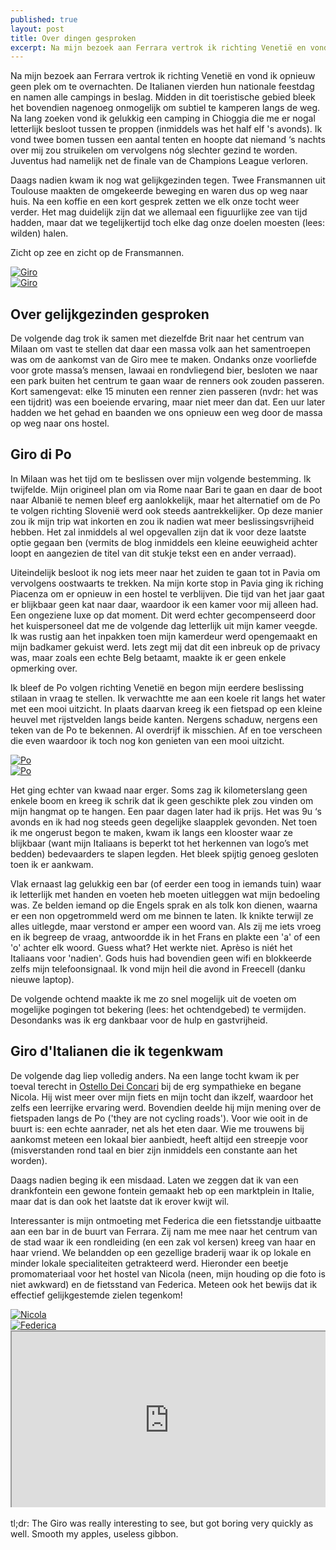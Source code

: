 ```yaml
---
published: true
layout: post
title: Over dingen gesproken
excerpt: Na mijn bezoek aan Ferrara vertrok ik richting Venetië en vond ik opnieuw geen plek om te overnachten. De Italianen vierden hun nationale feestdag en namen alle campings in beslag. Midden in dit toeristische gebied bleek het bovendien nagenoeg onmogelijk om subtiel te kamperen langs de weg. Na lang zoeken vond ik gelukkig een camping in Chioggia die me er nogal letterlijk besloot tussen te proppen (inmiddels was het half elf 's avonds). Ik vond twee bomen tussen een aantal tenten en hoopte dat niemand ‘s nachts over mij zou struikelen om vervolgens nóg slechter gezind te worden. Juventus had namelijk net de finale van de Champions League verloren.
---
```

Na mijn bezoek aan Ferrara vertrok ik richting Venetië en vond ik opnieuw geen plek om te overnachten. De Italianen vierden hun nationale feestdag en namen alle campings in beslag. Midden in dit toeristische gebied bleek het bovendien nagenoeg onmogelijk om subtiel te kamperen langs de weg. Na lang zoeken vond ik gelukkig een camping in Chioggia die me er nogal letterlijk besloot tussen te proppen (inmiddels was het half elf 's avonds). Ik vond twee bomen tussen een aantal tenten en hoopte dat niemand ‘s nachts over mij zou struikelen om vervolgens nóg slechter gezind te worden. Juventus had namelijk net de finale van de Champions League verloren.

Daags nadien kwam ik nog wat gelijkgezinden tegen. Twee Fransmannen uit Toulouse maakten de omgekeerde beweging en waren dus op weg naar huis. Na een koffie en een kort gesprek zetten we elk onze tocht weer verder. Het mag duidelijk zijn dat we allemaal een figuurlijke zee van tijd hadden, maar dat we tegelijkertijd toch elke dag onze doelen moesten (lees: wilden) halen. 

Zicht op zee en zicht op de Fransmannen.

<div class="row">
<article class="6u 12u$(xsmall) work-item">
<a href="{{ site.github.url }}/images/posts/Venetië.jpg" class="image fit thumb"><img src="{{ site.github.url }}/images/posts/Venetië_Small.jpg" alt="Giro" /></a>
</article>
<article class="6u$ 12u$(xsmall) work-item">
<a href="{{ site.github.url }}/images/posts/Fransen.jpg" class="image fit thumb"><img src="{{ site.github.url }}/images/posts/Fransen_Small.jpg" alt="Giro" /></a>
</article>
</div>

## Over gelijkgezinden gesproken

De volgende dag trok ik samen met diezelfde Brit naar het centrum van Milaan om vast te stellen dat daar een massa volk aan het samentroepen was om de aankomst van de Giro mee te maken. Ondanks onze voorliefde voor grote massa’s mensen, lawaai en rondvliegend bier, besloten we naar een park buiten het centrum te gaan waar de renners ook zouden passeren. Kort samengevat: elke 15 minuten een renner zien passeren (nvdr: het was een tijdrit) was een boeiende ervaring, maar niet meer dan dat. Een uur later hadden we het gehad en baanden we ons opnieuw een weg door de massa op weg naar ons hostel. 



## Giro di Po

In Milaan was het tijd om te beslissen over mijn volgende bestemming. Ik twijfelde. Mijn origineel plan om via Rome naar Bari te gaan en daar de boot naar Albanië te nemen bleef erg aanlokkelijk, maar het alternatief om de Po te volgen richting Slovenië werd ook steeds aantrekkelijker. Op deze manier zou ik mijn trip wat inkorten en zou ik nadien wat meer beslissingsvrijheid hebben. Het zal inmiddels al wel opgevallen zijn dat ik voor deze laatste optie gegaan ben (vermits de blog inmiddels een kleine eeuwigheid achter loopt en aangezien de titel van dit stukje tekst een en ander verraad).

Uiteindelijk besloot ik nog iets meer naar het zuiden te gaan tot in Pavia om vervolgens oostwaarts te trekken. Na mijn korte stop in Pavia ging ik riching Piacenza om er opnieuw in een hostel te verblijven. Die tijd van het jaar gaat er blijkbaar geen kat naar daar, waardoor ik een kamer voor mij alleen had. Een ongeziene luxe op dat moment. Dit werd echter gecompenseerd door het kuispersoneel dat me de volgende dag letterlijk uit mijn kamer veegde. Ik was rustig aan het inpakken toen mijn kamerdeur werd opengemaakt en mijn badkamer gekuist werd. Iets zegt mij dat dit een inbreuk op de privacy was, maar zoals een echte Belg betaamt, maakte ik er geen enkele opmerking over. 

Ik bleef de Po volgen richting Venetië en begon mijn eerdere beslissing stilaan in vraag te stellen. Ik verwachtte me aan een koele rit langs het water met een mooi uitzicht. In plaats daarvan kreeg ik een fietspad op een kleine heuvel met rijstvelden langs beide kanten. Nergens schaduw, nergens een teken van de Po te bekennen. Al overdrijf ik misschien. Af en toe verscheen die even waardoor ik toch nog kon genieten van een mooi uitzicht.

<div class="row">
<article class="6u 12u$(xsmall) work-item">
<a href="{{ site.github.url }}/images/posts/Po1.jpg" class="image fit thumb"><img src="{{ site.github.url }}/images/posts/Po1_Small.jpg" alt="Po" /></a>
</article>
<article class="6u$ 12u$(xsmall) work-item">
<a href="{{ site.github.url }}/images/posts/Po2.jpg" class="image fit thumb"><img src="{{ site.github.url }}/images/posts/Po2_Small.jpg" alt="Po" /></a>
</article>
</div>

Het ging echter van kwaad naar erger. Soms zag ik kilometerslang geen enkele boom en kreeg ik schrik dat ik geen geschikte plek zou vinden om mijn hangmat op te hangen. Een paar dagen later had ik prijs. Het was 9u ‘s avonds en ik had nog steeds geen degelijke slaapplek gevonden. Net toen ik me ongerust begon te maken, kwam ik langs een klooster waar ze blijkbaar (want mijn Italiaans is beperkt tot het herkennen van logo’s met bedden) bedevaarders te slapen legden. Het bleek spijtig genoeg gesloten toen ik er aankwam. 

Vlak ernaast lag gelukkig een bar (of eerder een toog in iemands tuin) waar ik letterlijk met handen en voeten heb moeten uitleggen wat mijn bedoeling was. Ze belden iemand op die Engels sprak en als tolk kon dienen, waarna er een non opgetrommeld werd om me binnen te laten. Ik knikte terwijl ze alles uitlegde, maar verstond er amper een woord van. Als zij me iets vroeg en ik begreep de vraag, antwoordde ik in het Frans en plakte een 'a' of een 'o' achter elk woord. Guess what? Het werkte niet. Aprèso is niét het Italiaans voor 'nadien'. Gods huis had bovendien geen wifi en blokkeerde zelfs mijn telefoonsignaal. Ik vond mijn heil die avond in Freecell (danku nieuwe laptop). 

De volgende ochtend maakte ik me zo snel mogelijk uit de voeten om mogelijke pogingen tot bekering (lees: het ochtendgebed) te vermijden. Desondanks was ik erg dankbaar voor de hulp en gastvrijheid.

## Giro d'Italianen die ik tegenkwam

De volgende dag liep volledig anders. Na een lange tocht kwam ik per toeval terecht in [Ostello Dei Concari](http://www.ostellodeiconcari.com/) bij de erg sympathieke en begane Nicola. Hij wist meer over mijn fiets en mijn tocht dan ikzelf, waardoor het zelfs een leerrijke ervaring werd. Bovendien deelde hij mijn mening over de fietspaden langs de Po ('they are not cycling roads'). Voor wie ooit in de buurt is: een echte aanrader, net als het eten daar. Wie me trouwens bij aankomst meteen een lokaal bier aanbiedt, heeft altijd een streepje voor (misverstanden rond taal en bier zijn inmiddels een constante aan het worden).

Daags nadien beging ik een misdaad. Laten we zeggen dat ik van een drankfontein een gewone fontein gemaakt heb op een marktplein in Italie, maar dat is dan ook het laatste dat ik erover kwijt wil.

Interessanter is mijn ontmoeting met Federica die een fietsstandje uitbaatte aan een bar in de buurt van Ferrara. Zij nam me mee naar het centrum van de stad waar ik een rondleiding (en een zak vol kersen) kreeg van haar en haar vriend. We belandden op een gezellige braderij waar ik op lokale en minder lokale specialiteiten getrakteerd werd. Hieronder een beetje promomateriaal voor het hostel van Nicola (neen, mijn houding op die foto is niet awkward) en de fietsstand van Federica. Meteen ook het bewijs dat ik effectief gelijkgestemde zielen tegenkom!

<div class="row">
<article class="6u 12u$(xsmall) work-item">
<a href="{{ site.github.url }}/images/posts/Nicola.jpg" class="image fit thumb"><img src="{{ site.github.url }}/images/posts/Nicola.jpg" alt="Nicola" /></a>
</article>
<article class="6u$ 12u$(xsmall) work-item">
<a href="{{ site.github.url }}/images/posts/Federica.jpg" class="image fit thumb"><img src="{{ site.github.url }}/images/posts/Federica.jpg" alt="Federica" /></a>
</article>
</div>

<style>.embed-container { position: relative; padding-bottom: 56.25%; height: 0; overflow: hidden; max-width: 100%; } .embed-container iframe, .embed-container object, .embed-container embed { position: absolute; top: 0; left: 0; width: 100%; height: 100%; }</style><div class='embed-container'><iframe src='https://www.google.com/maps/d/embed?mid=1h52MkOEyZpzAVWLbLCiISP-lOKk' width='640' height='480'></iframe></div>
<br>
tl;dr: The Giro was really interesting to see, but got boring very quickly as well. Smooth my apples, useless gibbon.
